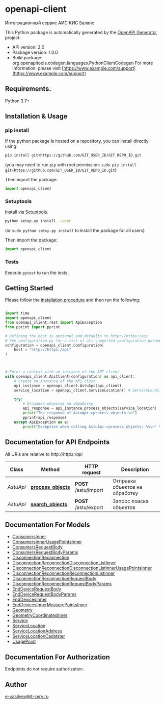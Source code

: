 # openapi-client
Интеграционный сервис АИС КИС Баланс

This Python package is automatically generated by the [OpenAPI Generator](https://openapi-generator.tech) project:

- API version: 2.0
- Package version: 1.0.0
- Build package: org.openapitools.codegen.languages.PythonClientCodegen
For more information, please visit [https://www.example.com/support](https://www.example.com/support)

## Requirements.

Python 3.7+

## Installation & Usage
### pip install

If the python package is hosted on a repository, you can install directly using:

```sh
pip install git+https://github.com/GIT_USER_ID/GIT_REPO_ID.git
```
(you may need to run `pip` with root permission: `sudo pip install git+https://github.com/GIT_USER_ID/GIT_REPO_ID.git`)

Then import the package:
```python
import openapi_client
```

### Setuptools

Install via [Setuptools](http://pypi.python.org/pypi/setuptools).

```sh
python setup.py install --user
```
(or `sudo python setup.py install` to install the package for all users)

Then import the package:
```python
import openapi_client
```

### Tests

Execute `pytest` to run the tests.

## Getting Started

Please follow the [installation procedure](#installation--usage) and then run the following:

```python

import time
import openapi_client
from openapi_client.rest import ApiException
from pprint import pprint

# Defining the host is optional and defaults to http://https:/api
# See configuration.py for a list of all supported configuration parameters.
configuration = openapi_client.Configuration(
    host = "http://https:/api"
)



# Enter a context with an instance of the API client
with openapi_client.ApiClient(configuration) as api_client:
    # Create an instance of the API class
    api_instance = openapi_client.AstuApi(api_client)
    service_location = openapi_client.ServiceLocation() # ServiceLocation | Параметры обращения к сервису - определяются проектным решением для каждого сервиса индивидуально

    try:
        # Отправка объектов на обработку
        api_response = api_instance.process_objects(service_location)
        print("The response of AstuApi->process_objects:\n")
        pprint(api_response)
    except ApiException as e:
        print("Exception when calling AstuApi->process_objects: %s\n" % e)

```

## Documentation for API Endpoints

All URIs are relative to *http://https:/api*

Class | Method | HTTP request | Description
------------ | ------------- | ------------- | -------------
*AstuApi* | [**process_objects**](docs/AstuApi.md#process_objects) | **POST** /astu/import | Отправка объектов на обработку
*AstuApi* | [**search_objects**](docs/AstuApi.md#search_objects) | **POST** /astu/export | Запрос поиска объектов


## Documentation For Models

 - [ConsumersInner](docs/ConsumersInner.md)
 - [ConsumersInnerUsagePointsInner](docs/ConsumersInnerUsagePointsInner.md)
 - [ConsumersRequestBody](docs/ConsumersRequestBody.md)
 - [ConsumersRequestBodyParams](docs/ConsumersRequestBodyParams.md)
 - [DisconnectionReconnection](docs/DisconnectionReconnection.md)
 - [DisconnectionReconnectionDisconnectionListInner](docs/DisconnectionReconnectionDisconnectionListInner.md)
 - [DisconnectionReconnectionDisconnectionListInnerUsagePointsInner](docs/DisconnectionReconnectionDisconnectionListInnerUsagePointsInner.md)
 - [DisconnectionReconnectionReconnectionListInner](docs/DisconnectionReconnectionReconnectionListInner.md)
 - [DisconnectionReconnectionRequestBody](docs/DisconnectionReconnectionRequestBody.md)
 - [DisconnectionReconnectionRequestBodyParams](docs/DisconnectionReconnectionRequestBodyParams.md)
 - [EndDeviceRequestBody](docs/EndDeviceRequestBody.md)
 - [EndDeviceRequestBodyParams](docs/EndDeviceRequestBodyParams.md)
 - [EndDevicesInner](docs/EndDevicesInner.md)
 - [EndDevicesInnerMeasurePointsInner](docs/EndDevicesInnerMeasurePointsInner.md)
 - [Geometry](docs/Geometry.md)
 - [GeometryCoordinatesInner](docs/GeometryCoordinatesInner.md)
 - [Service](docs/Service.md)
 - [ServiceLocation](docs/ServiceLocation.md)
 - [ServiceLocationAddress](docs/ServiceLocationAddress.md)
 - [ServiceLocationCadatster](docs/ServiceLocationCadatster.md)
 - [UsagePoint](docs/UsagePoint.md)


<a id="documentation-for-authorization"></a>
## Documentation For Authorization

Endpoints do not require authorization.


## Author

e-vasilyev@it-serv.ru


